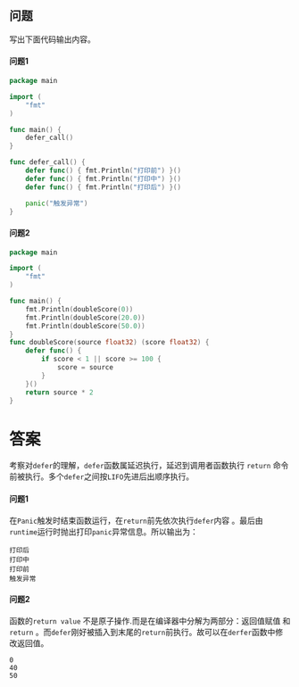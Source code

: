 ## 问题
写出下面代码输出内容。

#### 问题1
```go
package main

import (
	"fmt"
)

func main() {
	defer_call()
}

func defer_call() {
	defer func() { fmt.Println("打印前") }()
	defer func() { fmt.Println("打印中") }()
	defer func() { fmt.Println("打印后") }()

	panic("触发异常")
}     
```

#### 问题2
```go
package main

import (
	"fmt"
)

func main() {
	fmt.Println(doubleScore(0)) 
	fmt.Println(doubleScore(20.0))
	fmt.Println(doubleScore(50.0))
}
func doubleScore(source float32) (score float32) {
	defer func() {
		if score < 1 || score >= 100 {
			score = source
		}
	}()
	return source * 2
}
```

# 答案


考察对`defer`的理解，`defer`函数属延迟执行，延迟到调用者函数执行 `return` 命令前被执行。多个`defer`之间按`LIFO`先进后出顺序执行。

#### 问题1
在`Panic`触发时结束函数运行，在`return`前先依次执行`defer`内容 。最后由`runtime`运行时抛出打印`panic`异常信息。所以输出为：
```
打印后
打印中
打印前
触发异常
```

#### 问题2
函数的`return value` 不是原子操作.而是在编译器中分解为两部分：返回值赋值 和 `return` 。而`defer`刚好被插入到末尾的`return`前执行。故可以在`derfer`函数中修改返回值。
```
0
40
50
```
